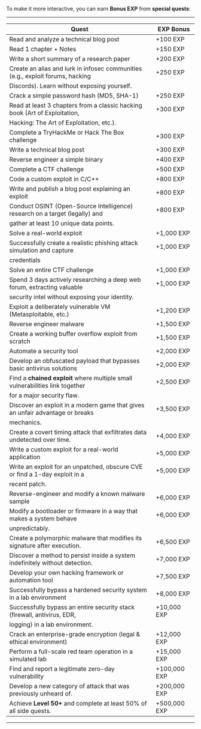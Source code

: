 To make it more interactive, you can earn **Bonus EXP** from **special quests**:
_______________________________________________________________________________________________________________________
|                                       **Quest**                                 |          **EXP Bonus**            |
|---------------------------------------------------------------------------------|------------------------------------
| Read and analyze a technical blog post                                          |            +100 EXP               |
| Read 1 chapter + Notes                                                          |            +150 EXP               |
| Write a short summary of a research paper                                       |            +200 EXP               |
| Create an alias and lurk in infosec communities (e.g., exploit forums, hacking  |            +250 EXP               |
| Discords). Learn without exposing yourself.	                                    |                                   |
| Crack a simple password hash (MD5, SHA-1)                                       |            +250 EXP               |
| Read at least 3 chapters from a classic hacking book (Art of Exploitation,      |            +300 EXP               |
| Hacking: The Art of Exploitation, etc.).                                        |                                   |
| Complete a TryHackMe or Hack The Box challenge                                  |            +300 EXP               |
| Write a technical blog post                                                     |            +300 EXP               |
| Reverse engineer a simple binary                                                |            +400 EXP               |
| Complete a CTF challenge                                                        |            +500 EXP               |
| Code a custom exploit in C/C++                                                  |            +800 EXP               |
| Write and publish a blog post explaining an exploit                             |            +800 EXP               |
| Conduct OSINT (Open-Source Intelligence) research on a target (legally) and     |            +800 EXP               |
| gather at least 10 unique data points.	                                        |                                   |
| Solve a real-world exploit                                                      |          +1,000 EXP               |
| Successfully create a realistic phishing attack simulation and capture          |          +1,000 EXP               |
| credentials                                                                     |                                   |
| Solve an entire CTF challenge                                                   |          +1,000 EXP               |
| Spend 3 days actively researching a deep web forum, extracting valuable         |          +1,000 EXP               |
| security intel without exposing your identity.                                  |                                   |
| Exploit a deliberately vulnerable VM (Metasploitable, etc.)                     |          +1,200 EXP               |
| Reverse engineer malware                                                        |          +1,500 EXP               |
| Create a working buffer overflow exploit from scratch                           |          +1,500 EXP               |
| Automate a security tool                                                        |          +2,000 EXP               |
| Develop an obfuscated payload that bypasses basic antivirus solutions           |          +2,000 EXP               |
| Find a **chained exploit** where multiple small vulnerabilities link together   |          +2,500 EXP               |
| for a major security flaw.                                                      |                                   |
| Discover an exploit in a modern game that gives an unfair advantage or breaks   |          +3,500 EXP               |
| mechanics.                                                                      |                                   |
| Create a covert timing attack that exfiltrates data undetected over time.       |          +4,000 EXP               |
| Write a custom exploit for a real-world application                             |          +5,000 EXP               |
| Write an exploit for an unpatched, obscure CVE or find a 1-day exploit in a     |          +5,000 EXP               |
| recent patch.	                                                                  |                                   |
| Reverse-engineer and modify a known malware sample                              |          +6,000 EXP               |
| Modify a bootloader or firmware in a way that makes a system behave             |          +6,000 EXP               |
| unpredictably.	                                                                |                                   |
| Create a polymorphic malware that modifies its signature after execution.	      |          +6,500 EXP               |
| Discover a method to persist inside a system indefinitely without detection.    |          +7,000 EXP               |
| Develop your own hacking framework or automation tool                           |          +7,500 EXP               |
| Successfully bypass a hardened security system in a lab environment             |          +8,000 EXP               |
| Successfully bypass an entire security stack (firewall, antivirus, EDR,         |         +10,000 EXP               |
| logging) in a lab environment.                                                  |                                   |
| Crack an enterprise-grade encryption (legal & ethical environment)              |         +12,000 EXP               |
| Perform a full-scale red team operation in a simulated lab                      |         +15,000 EXP               |
| Find and report a legitimate zero-day vulnerability                             |        +100,000 EXP               |
| Develop a new category of attack that was previously unheard of.                |        +200,000 EXP               |
| Achieve **Level 50+** and complete at least 50% of all side quests.             |        +500,000 EXP               |
_______________________________________________________________________________________________________________________
